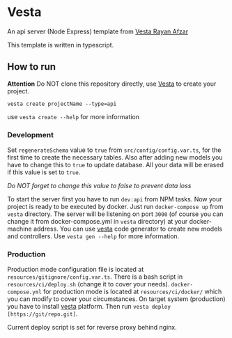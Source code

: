 # Vesta

An api server (Node Express) template from [Vesta Rayan Afzar](http://vestarayanafzar.com)

This template is written in typescript.

## How to run

**Attention**
Do NOT clone this repository directly, use [Vesta](https://github.com/VestaRayanAfzar/vesta) to create your project.

`vesta create projectName --type=api`

use `vesta create --help` for more information 

### Development
Set `regenerateSchema` value to `true` from `src/config/config.var.ts`, for the first time to create the necessary tables.
Also after adding new models you have to change this to `true` to update database.
All your data will be erased if this value is set to `true`.

*Do NOT forget to change this value to false to prevent data loss*

To start the server first you have to run `dev:api` from NPM tasks.
Now your project is ready to be executed by docker. Just run `docker-compose up` from `vesta` directory.
The server will be listening on port `3000` (of course you can change it from docker-compose.yml in `vesta` directory) 
at your docker-machine address.
You can use [vesta](https://github.com/VestaRayanAfzar/vesta) code generator to create new models and controllers.
Use `vesta gen --help` for more information.
 
### Production
Production mode configuration file is located at `resources/gitignore/config.var.ts`.
There is a bash script in `resources/ci/deploy.sh` (change it to cover your needs).
`docker-compose.yml` for production mode is located at `resources/ci/docker/` which you can modify to cover your circumstances.
On target system (production) you have to install [vesta](https://github.com/VestaRayanAfzar/vesta) platform. Then run `vesta deploy [https://git/repo.git]`.

Current deploy script is set for reverse proxy behind nginx.
